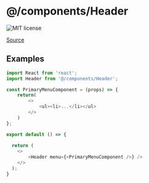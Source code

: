 # @/components/Header

![MIT license](https://badgen.now.sh/badge/license/MIT)

[Source](https://github.com/xizon/fullstack-nextjs-app-template/tree/main/src/components/Header)


## Examples

```js
import React from 'react';
import Header from '@/components/Header';

const PrimaryMenuComponent = (props) => {
    return(
        <>
            <ul><li>...</li></ul>
        </>
    )
};

export default () => {
    
  return (
    <>
		<Header menu={<PrimaryMenuComponent />} />
    </>
  );
}

```